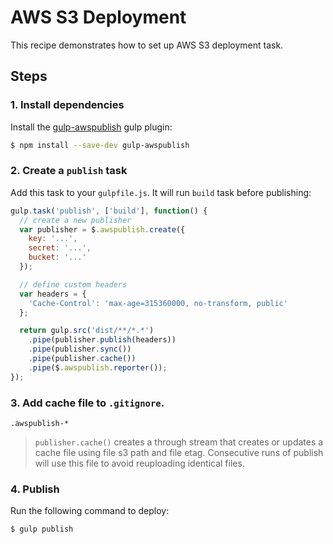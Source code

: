 # AWS S3 Deployment

This recipe demonstrates how to set up AWS S3 deployment task.


## Steps

### 1. Install dependencies

Install the [gulp-awspublish](https://github.com/pgherveou/gulp-awspublish) gulp plugin:

```sh
$ npm install --save-dev gulp-awspublish
```

### 2. Create a `publish` task

Add this task to your `gulpfile.js`. It will run `build` task before publishing:

```js
gulp.task('publish', ['build'], function() {
  // create a new publisher
  var publisher = $.awspublish.create({
    key: '...',
    secret: '...',
    bucket: '...'
  });

  // define custom headers
  var headers = {
    'Cache-Control': 'max-age=315360000, no-transform, public'
  };

  return gulp.src('dist/**/*.*')
    .pipe(publisher.publish(headers))
    .pipe(publisher.sync())
    .pipe(publisher.cache())
    .pipe($.awspublish.reporter());
});
```

### 3. Add cache file to `.gitignore`.

```
.awspublish-*
```

> `publisher.cache()` creates a through stream that creates or updates a cache file using file s3 path and file etag. Consecutive runs of publish will use this file to avoid reuploading identical files.

### 4. Publish

Run the following command to deploy:

```sh
$ gulp publish
```
